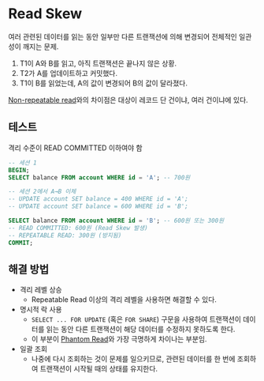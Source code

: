 # Read Skew

여러 관련된 데이터를 읽는 동안 일부만 다른 트랜잭션에 의해 변경되어 전체적인 일관성이 깨지는 문제.

1. T1이 A와 B를 읽고, 아직 트랜잭션은 끝나지 않은 상황.
2. T2가 A를 업데이트하고 커밋했다.
3. T1이 B를 읽었는데, A의 값이 변경되어 B의 값이 달라졌다.

[Non-repeatable read](non-repeatable-read)와의 차이점은 대상이 레코드 단 건이냐, 여러 건이냐에 있다.

## 테스트

격리 수준이 READ COMMITTED 이하여야 함

```sql
-- 세션 1
BEGIN;
SELECT balance FROM account WHERE id = 'A'; -- 700원

-- 세션 2에서 A→B 이체
-- UPDATE account SET balance = 400 WHERE id = 'A';
-- UPDATE account SET balance = 600 WHERE id = 'B';

SELECT balance FROM account WHERE id = 'B'; -- 600원 또는 300원
-- READ COMMITTED: 600원 (Read Skew 발생)
-- REPEATABLE READ: 300원 (방지됨)
COMMIT;
```

## 해결 방법

- 격리 레벨 상승
  - Repeatable Read 이상의 격리 레벨을 사용하면 해결할 수 있다.
- 명시적 락 사용
  - `SELECT ... FOR UPDATE` (혹은 `FOR SHARE`) 구문을 사용하여 트랜잭션이 데이터를 읽는 동안 다른 트랜잭션이 해당 데이터를 수정하지 못하도록 한다.
  - 이 부분이 [Phantom Read](phantom-read.md)와 가장 극명하게 차이나는 부분임.
- 일괄 조회
  - 나중에 다시 조회하는 것이 문제를 일으키므로, 관련된 데이터를 한 번에 조회하여 트랜잭션이 시작될 때의 상태를 유지한다.

